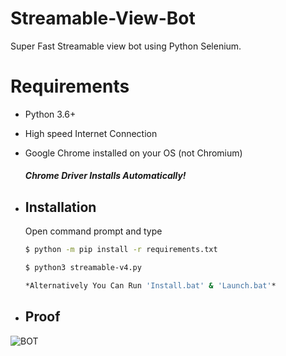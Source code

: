 # Streamable-View-Bot
Super Fast Streamable view bot using Python Selenium.

# Requirements
 * Python 3.6+
 * High speed Internet Connection
 * Google Chrome installed on your OS (not Chromium)
 
 
   #### *Chrome Driver Installs Automatically!*

* ## Installation 
 
  Open command prompt and type
  ```bash
  $ python -m pip install -r requirements.txt

  $ python3 streamable-v4.py

  *Alternatively You Can Run 'Install.bat' & 'Launch.bat'*
  ```

* ## Proof
![BOT](https://cdn.discordapp.com/attachments/827336938440491018/846837030938869790/Screenshot202021-05-2520124404.png)
